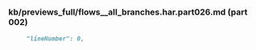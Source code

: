 ### kb/previews_full/flows__all_branches.har.part026.md (part 002)

```md
     "lineNumber": 0,
                        
```

```
